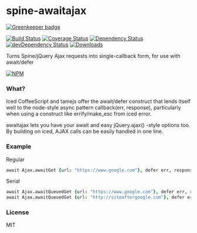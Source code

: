 # spine-awaitajax

[![Greenkeeper badge](https://badges.greenkeeper.io/nextorigin/spine-awaitajax.svg)](https://greenkeeper.io/)

[![Build Status][ci-master]][travis-ci]
[![Coverage Status][coverage-master]][coveralls]
[![Dependency Status][dependency]][david]
[![devDependency Status][dev-dependency]][david]
[![Downloads][downloads]][npm]

Turns Spine/jQuery Ajax requests into single-callback form, for use with await/defer

[![NPM][npm-stats]][npm]

### What?

Iced CoffeeScript and tamejs offer the await/defer construct that lends itself well to the node-style async pattern callback(err, response), particularly when using a construct like errify/make_esc from iced error.

awaitajax lets you have your await and easy jQuery.ajax() -style options too. By building on iced, AJAX calls can be easily handled in one line.

### Example

Regular
```coffee
await Ajax.awaitGet {url: "https://www.google.com"}, defer err, response
```

Serial
```coffee
await Ajax.awaitQueuedGet {url: "https://www.google.com"}, defer err, response
await Ajax.awaitQueuedGet {url: "http://siteaftergoogle.com"}, defer err, response
```


### License

MIT


  [ci-master]: https://img.shields.io/travis/nextorigin/spine-awaitajax/master.svg?style=flat-square
  [travis-ci]: https://travis-ci.org/nextorigin/spine-awaitajax
  [coverage-master]: https://img.shields.io/coveralls/nextorigin/spine-awaitajax/master.svg?style=flat-square
  [coveralls]: https://coveralls.io/r/nextorigin/spine-awaitajax
  [dependency]: https://img.shields.io/david/nextorigin/spine-awaitajax.svg?style=flat-square
  [david]: https://david-dm.org/nextorigin/spine-awaitajax
  [dev-dependency]: https://img.shields.io/david/dev/nextorigin/spine-awaitajax.svg?style=flat-square
  [david-dev]: https://david-dm.org/nextorigin/spine-awaitajax#info=devDependencies
  [downloads]: https://img.shields.io/npm/dm/spine-awaitajax.svg?style=flat-square
  [npm]: https://www.npmjs.org/package/spine-awaitajax
  [npm-stats]: https://nodei.co/npm/spine-awaitajax.png?downloads=true&downloadRank=true&stars=true
